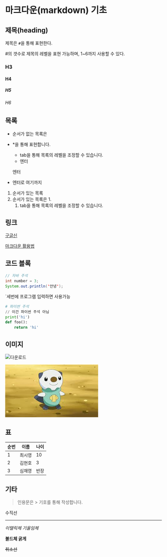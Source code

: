 # 마크다운(markdown) 기초

## 제목(heading)

제목은  `#`을 통해 표현한다.

#의 갯수로 제목의 레벨을 표현 가능하며, 1~6까지 사용할 수 있다.

### H3

#### H4

##### H5

###### H6	

## 목록

* 순서가 없는 목록은

* *을 통해 표현합니다.

  * tab을 통해 목록의 레벨을 조정할 수 있습니다.
  * 엔터

  엔터

* 엔터로 여기까지

1. 순서가 있는 목록
2. 순서가 있는 목록은 1.
   1. tab을 통해 목록의 레벨을 조정할 수 있습니다.

## 링크

[구글신](https://google.com)

[마크다운 활용법](https://guides.github.com/features/mastering-markdown/)

## 코드 블록

```java
// 자바 주석
int number = 3;
System.out.println('안녕');
```

 `세번에 프로그램 입력하면 사용가능

```python
# 파이썬 주석
// 이건 파이썬 주석 아님
print('hi')
def foo():
    return 'hi'
```

## 이미지

![다운로드](C:\Users\student\Desktop\TIL\다운로드.jpg)

![다운로드](image/다운로드.jpg)

## 표
| 순번 | 이름   | 나이 |
| ---- | ------ | ---- |
| 1    | 최시영 | 10   |
| 2    | 김현호 | 3    |
| 3    | 심재영 | 반장 |

## 기타

> 인용문은 > 기호를 통해 작성합니다.

수직선

---

*이탤릭체 기울임체*

**볼드체 굵게**

~~취소선~~




















